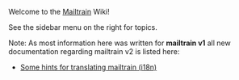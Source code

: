 Welcome to the [Mailtrain](https://mailtrain.org/) Wiki!

See the sidebar menu on the right for topics.

Note: As most information here was written for **mailtrain v1** all new documentation regarding mailtrain v2 is listed here:
* [Some hints for translating mailtrain (i18n)](https://github.com/Mailtrain-org/mailtrain/wiki/Some-hints-for-translating-mailtrain-(i18n))